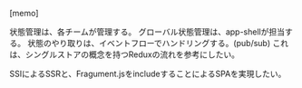 [memo]

状態管理は、各チームが管理する。
グローバル状態管理は、app-shellが担当する。
状態のやり取りは、イベントフローでハンドリングする。(pub/sub)
これは、シングルストアの概念を持つReduxの流れを参考にしたい。

SSIによるSSRと、Fragument.jsをincludeすることによるSPAを実現したい。
